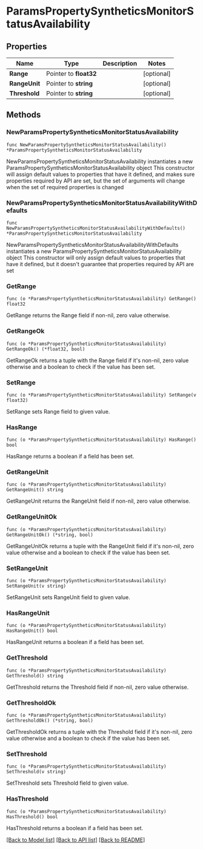 # ParamsPropertySyntheticsMonitorStatusAvailability

## Properties

Name | Type | Description | Notes
------------ | ------------- | ------------- | -------------
**Range** | Pointer to **float32** |  | [optional] 
**RangeUnit** | Pointer to **string** |  | [optional] 
**Threshold** | Pointer to **string** |  | [optional] 

## Methods

### NewParamsPropertySyntheticsMonitorStatusAvailability

`func NewParamsPropertySyntheticsMonitorStatusAvailability() *ParamsPropertySyntheticsMonitorStatusAvailability`

NewParamsPropertySyntheticsMonitorStatusAvailability instantiates a new ParamsPropertySyntheticsMonitorStatusAvailability object
This constructor will assign default values to properties that have it defined,
and makes sure properties required by API are set, but the set of arguments
will change when the set of required properties is changed

### NewParamsPropertySyntheticsMonitorStatusAvailabilityWithDefaults

`func NewParamsPropertySyntheticsMonitorStatusAvailabilityWithDefaults() *ParamsPropertySyntheticsMonitorStatusAvailability`

NewParamsPropertySyntheticsMonitorStatusAvailabilityWithDefaults instantiates a new ParamsPropertySyntheticsMonitorStatusAvailability object
This constructor will only assign default values to properties that have it defined,
but it doesn't guarantee that properties required by API are set

### GetRange

`func (o *ParamsPropertySyntheticsMonitorStatusAvailability) GetRange() float32`

GetRange returns the Range field if non-nil, zero value otherwise.

### GetRangeOk

`func (o *ParamsPropertySyntheticsMonitorStatusAvailability) GetRangeOk() (*float32, bool)`

GetRangeOk returns a tuple with the Range field if it's non-nil, zero value otherwise
and a boolean to check if the value has been set.

### SetRange

`func (o *ParamsPropertySyntheticsMonitorStatusAvailability) SetRange(v float32)`

SetRange sets Range field to given value.

### HasRange

`func (o *ParamsPropertySyntheticsMonitorStatusAvailability) HasRange() bool`

HasRange returns a boolean if a field has been set.

### GetRangeUnit

`func (o *ParamsPropertySyntheticsMonitorStatusAvailability) GetRangeUnit() string`

GetRangeUnit returns the RangeUnit field if non-nil, zero value otherwise.

### GetRangeUnitOk

`func (o *ParamsPropertySyntheticsMonitorStatusAvailability) GetRangeUnitOk() (*string, bool)`

GetRangeUnitOk returns a tuple with the RangeUnit field if it's non-nil, zero value otherwise
and a boolean to check if the value has been set.

### SetRangeUnit

`func (o *ParamsPropertySyntheticsMonitorStatusAvailability) SetRangeUnit(v string)`

SetRangeUnit sets RangeUnit field to given value.

### HasRangeUnit

`func (o *ParamsPropertySyntheticsMonitorStatusAvailability) HasRangeUnit() bool`

HasRangeUnit returns a boolean if a field has been set.

### GetThreshold

`func (o *ParamsPropertySyntheticsMonitorStatusAvailability) GetThreshold() string`

GetThreshold returns the Threshold field if non-nil, zero value otherwise.

### GetThresholdOk

`func (o *ParamsPropertySyntheticsMonitorStatusAvailability) GetThresholdOk() (*string, bool)`

GetThresholdOk returns a tuple with the Threshold field if it's non-nil, zero value otherwise
and a boolean to check if the value has been set.

### SetThreshold

`func (o *ParamsPropertySyntheticsMonitorStatusAvailability) SetThreshold(v string)`

SetThreshold sets Threshold field to given value.

### HasThreshold

`func (o *ParamsPropertySyntheticsMonitorStatusAvailability) HasThreshold() bool`

HasThreshold returns a boolean if a field has been set.


[[Back to Model list]](../README.md#documentation-for-models) [[Back to API list]](../README.md#documentation-for-api-endpoints) [[Back to README]](../README.md)


